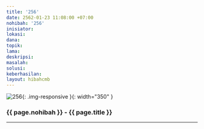 ```yaml
---
title: '256'
date: 2562-01-23 11:08:00 +07:00
nohibah: '256'
inisiator: 
lokasi: 
dana: 
topik: 
lama: 
deskripsi: 
masalah: 
solusi: 
keberhasilan: 
layout: hibahcmb
---
```


![256](/static/img/hibahcmb/256.png){: .img-responsive }{: width="350" }

### {{ page.nohibah }} - {{ page.title }}

---
